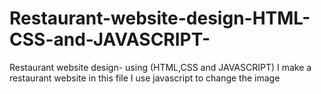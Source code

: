 # Restaurant-website-design-HTML-CSS-and-JAVASCRIPT-
Restaurant website design- using (HTML,CSS and JAVASCRIPT) I make a restaurant website in this file I use javascript to change the image
